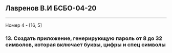 
## Лавренов В.И БСБО-04-20

---
Номер 4 - [16, 5]


### 13.	Создать приложение, генерирующую пароль от 8 до 32 символов, которая включает буквы, цифры и спец символы
